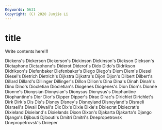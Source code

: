 ```yaml
---
Keywords: 5631
Copyright: (C) 2020 Junjie Li
---
```


# title

Write contents here!!!
 
Dickens's
Dickerson 
Dickerson's 
Dickinson 
Dickinson's 
Dickson 
Dickson's 
Dictaphone 
Dictaphone's 
Diderot 
Diderot's
Dido 
Dido's 
Didrikson 
Didrikson's 
Diefenbaker 
Diefenbaker's 
Diego 
Diego's 
Diem 
Diem's
Diesel 
Diesel's 
Dietrich 
Dietrich's 
Dijkstra 
Dijkstra's 
Dijon 
Dijon's 
Dilbert 
Dilbert's
Dillard 
Dillard's 
Dillinger 
Dillinger's 
Dillon 
Dillon's 
Dina 
Dina's 
Dinah 
Dinah's
Dino 
Dino's 
Diocletian 
Diocletian's 
Diogenes 
Diogenes's 
Dion 
Dion's 
Dionne 
Dionne's
Dionysian 
Dionysian's 
Dionysus 
Dionysus's 
Diophantine 
Diophantine's 
Dior 
Dior's 
Dipper 
Dipper's
Dirac 
Dirac's 
Dirichlet 
Dirichlet's 
Dirk 
Dirk's 
Dis 
Dis's 
Disney 
Disney's
Disneyland 
Disneyland's 
Disraeli 
Disraeli's 
Diwali 
Diwali's 
Dix 
Dix's 
Dixie 
Dixie's
Dixiecrat 
Dixiecrat's 
Dixieland 
Dixieland's 
Dixielands 
Dixon 
Dixon's 
Djakarta 
Djakarta's 
Django
Django's 
Djibouti 
Djibouti's 
Dmitri 
Dmitri's 
Dnepropetrovsk 
Dnepropetrovsk's 
Dnieper 
